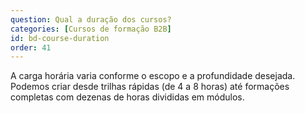 ```yaml
---
question: Qual a duração dos cursos?
categories: [Cursos de formação B2B]
id: bd-course-duration
order: 41
---
```


A carga horária varia conforme o escopo e a profundidade desejada. Podemos criar desde trilhas rápidas (de 4 a 8 horas) até formações completas com dezenas de horas divididas em módulos.